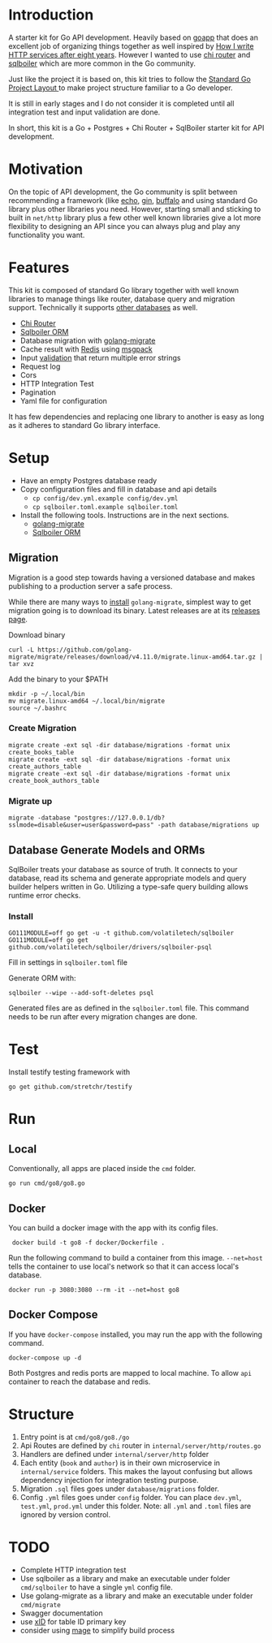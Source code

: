 # Introduction

A starter kit for Go API development. Heavily based on [goapp](https://github.com/bnkamalesh/goapp)
that does an excellent job of organizing things together as well inspired by [How I write HTTP
 services after eight years](https://pace.dev/blog/2018/05/09/how-I-write-http-services-after-eight-years.html).
 However I wanted to use [chi router](https://github.com/go-chi/chi) and [sqlboiler](https://github.com/volatiletech/sqlboiler/)
 which are more common in the Go community.

Just like the project it is based on, this kit tries to follow the [Standard Go Project Layout
](https://github.com/golang-standards/project-layout) to make project structure familiar to a Go
 developer.

It is still in early stages and I do not consider it is completed until all integration test and
 input validation are done.

In short, this kit is a Go + Postgres + Chi Router + SqlBoiler starter kit for API development.

# Motivation

On the topic of API development, the Go community is split between recommending a framework (like
 [echo](https://github.com/labstack/echo), [gin](https://github.com/gin-gonic/gin), 
   [buffalo](http://gobuffalo.io/) and using standard Go library plus other libraries you need. 
   However, starting small and sticking to built in `net/http` library plus a few other
    well known libraries give a lot more flexibility to designing an API since you can always
     plug and play any functionality you want. 

# Features

This kit is composed of standard Go library together with well known libraries to
 manage things like router, database query and migration support. Technically it supports 
 [other databases](https://github.com/volatiletech/sqlboiler#supported-databases) as well. 

  - [Chi Router](https://github.com/go-chi/chi) 
  - [Sqlboiler ORM](https://github.com/volatiletech/sqlboiler/)
  - Database migration with [golang-migrate](https://github.com/golang-migrate/migrate/)
  - Cache result with [Redis](https://redis.io) using [msgpack](https://msgpack.org) 
  - Input [validation](https://github.com/go-playground/validator) that return multiple error
   strings
  - Request log
  - Cors
  - HTTP Integration Test
  - Pagination
  - Yaml file for configuration

It has few dependencies and replacing one library to another is easy as long as it adheres to
 standard Go library interface.

# Setup

  - Have an empty Postgres database ready
  - Copy configuration files and fill in database and api details 
    - `cp config/dev.yml.example config/dev.yml`
    - `cp sqlboiler.toml.example sqlboiler.toml`
  - Install the following tools. Instructions are in the next sections.
    - [golang-migrate](https://github.com/golang-migrate/migrate/)
    - [Sqlboiler ORM](https://github.com/volatiletech/sqlboiler/)

## Migration

Migration is a good step towards having a versioned database and makes publishing to a production
 server a safe process.
 
 While there are many ways to [install](https://github.com/golang-migrate/migrate/tree/master/cmd/migrate)
 `golang-migrate`, simplest way to get migration going is to download its binary. Latest releases
  are at its [releases page](https://github.com/golang-migrate/migrate/releases).

Download binary

    curl -L https://github.com/golang-migrate/migrate/releases/download/v4.11.0/migrate.linux-amd64.tar.gz | tar xvz

Add the binary to your $PATH

    mkdir -p ~/.local/bin
    mv migrate.linux-amd64 ~/.local/bin/migrate
    source ~/.bashrc
    
### Create Migration

    migrate create -ext sql -dir database/migrations -format unix create_books_table
    migrate create -ext sql -dir database/migrations -format unix create_authors_table
    migrate create -ext sql -dir database/migrations -format unix create_book_authors_table


### Migrate up

    migrate -database "postgres://127.0.0.1/db?sslmode=disable&user=user&password=pass" -path database/migrations up
    

## Database Generate Models and ORMs

SqlBoiler treats your database as source of truth. It connects to your database, read its schema
 and generate appropriate models and query builder helpers written in Go. Utilizing a type-safe
  query building allows runtime error checks. 

### Install

    GO111MODULE=off go get -u -t github.com/volatiletech/sqlboiler
    GO111MODULE=off go get github.com/volatiletech/sqlboiler/drivers/sqlboiler-psql
         
Fill in settings in `sqlboiler.toml` file

Generate ORM with:    
    
    sqlboiler --wipe --add-soft-deletes psql

Generated files are as defined in the `sqlboiler.toml` file. This command needs to be run after
 every migration changes are done.

# Test

Install testify testing framework with

    go get github.com/stretchr/testify

# Run

## Local

Conventionally, all apps are placed inside the `cmd` folder.

    go run cmd/go8/go8.go 
    
## Docker

You can build a docker image with the app with its config files.

     docker build -t go8 -f docker/Dockerfile .

Run the following command to build a container from this image. `--net=host` tells the container
 to use local's network so that it can access local's database.

    docker run -p 3080:3080 --rm -it --net=host go8


## Docker Compose

If you have `docker-compose` installed, you may run the app with the following command. 

    docker-compose up -d

Both Postgres and redis ports are mapped to local machine. To allow `api` container to reach the
 database and redis.



# Structure
    
1. Entry point is at `cmd/go8/go8./go`
2. Api Routes are defined by `chi` router in `internal/server/http/routes.go`
3. Handlers are defined under `internal/server/http` folder
4. Each entity (`book` and `author`) is in their own microservice in `internal/service` folders. 
This makes the layout confusing but allows dependency injection for integration testing purpose.
5. Migration `.sql` files goes under `database/migrations` folder.
6. Config `.yml` files goes under `config` folder. You can place `dev.yml`, `test.yml`, `prod.yml` 
under this folder. Note: all `.yml` and `.toml` files are ignored by version control.

# TODO

 - Complete HTTP integration test
 - Use sqlboiler as a library and make an executable under folder `cmd/sqlboiler` to have a single
  `yml` config file.
 - Use golang-migrate as a library and make an executable under folder `cmd/migrate`
 - Swagger documentation
 - use [xID](https://github.com/rs/xid) for table ID primary key
 - consider using [mage](https://github.com/magefile/mage) to simplify build process

